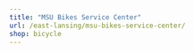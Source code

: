 ```yaml
---
title: "MSU Bikes Service Center"
url: /east-lansing/msu-bikes-service-center/
shop: bicycle
---
```


